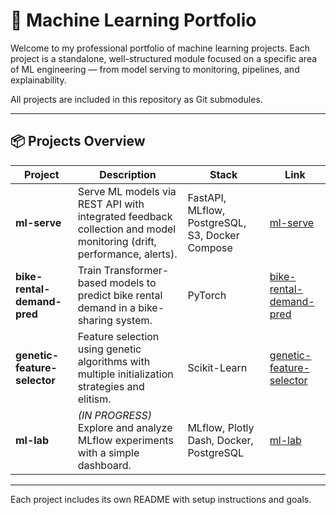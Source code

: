 # 🧠 Machine Learning Portfolio

Welcome to my professional portfolio of machine learning projects. Each project is a standalone, well-structured module focused on a specific area of ML engineering — from model serving to monitoring, pipelines, and explainability.

All projects are included in this repository as Git submodules.

---

## 📦 Projects Overview

| Project | Description | Stack | Link |
|---------|-------------|-------|------|
| **ml-serve** | Serve ML models via REST API with integrated feedback collection and model monitoring (drift, performance, alerts). | FastAPI, MLflow, PostgreSQL, S3, Docker Compose | [ml-serve](./ml-serve) |
| **bike-rental-demand-pred** | Train Transformer-based models to predict bike rental demand in a bike-sharing system. | PyTorch| [bike-rental-demand-pred](./bike-rental-demand-pred) |
| **genetic-feature-selector** | Feature selection using genetic algorithms with multiple initialization strategies and elitism. | Scikit-Learn | [genetic-feature-selector](./genetic-feature-selector) |
| **ml-lab** | *(IN PROGRESS)* Explore and analyze MLflow experiments with a simple dashboard. | MLflow, Plotly Dash, Docker, PostgreSQL | [ml-lab](./ml-lab) |

---

Each project includes its own README with setup instructions and goals.
